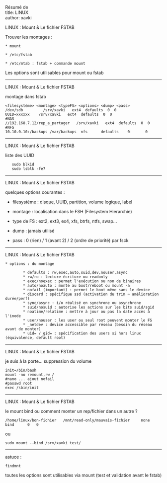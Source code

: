 Résumé de <br>
title: LINUX <br>
author: xavki

LINUX : Mount & Le fichier FSTAB

Trouver les montages :

	* mount 

	* /etc/fstab

	* /etc/mtab : fstab + commande mount


Les options sont utilisables pour mount ou fstab

------------------------------------------------------------------------------------------
LINUX : Mount & Le fichier FSTAB


montage dans fstab

```
<filesystème> <montage> <typeFS> <options> <dump> <pass>
/dev/sdb   		 /srv/xavki   ext4  defaults  0  0
UUID=xxxxxx    /srv/xavki   ext4  defaults  0  0
#NAS
//192.168.7.12/rep_a_partager   /srv/xavki   ext4  defaults  0  0
#NFS
10.10.0.10:/backups /var/backups  nfs      defaults    0       0
```


------------------------------------------------------------------------------------------
LINUX : Mount & Le fichier FSTAB


liste des UUID
```
   sudo blkid
   sudo lsblk -fe7
```  


------------------------------------------------------------------------------------------
LINUX : Mount & Le fichier FSTAB



quelques options courantes :

  * filesystème : disque, UUID, partition, volume logique, label

  * montage : localisation dans le FSH (Filesystem Hierarchie)

  * type de FS : ext2, ext3, ex4, xfs, btrfs, ntfs, swap...

  * dump : jamais utilisé

  * pass : 0 (rien) / 1 (avant 2) / 2 (ordre de priorité) par fsck





------------------------------------------------------------------------------------------
LINUX : Mount & Le fichier FSTAB


	* options : du montage 

			* defaults : rw,exec,auto,suid,dev,nouser,async
			* rw/ro : lecture écriture ou readonly
			* exec/noexec : permet l'exécution ou non de binaires
			* auto/noauto : monté au boot/reboot ou mount -a
			* nofail (important) : permet le boot même sans le device
			* discard : spécifique ssd (activation du trim ~ amélioration durée/perf)
			* sync/async : i/o réalisé en synchrone ou asynchrone
			* suid/nosuid : autorise les actions sur les bits suid/sgid
			* noatime/relatime : mettre à jour ou pas la date accès à l'inode
			* user/nouser : les user ou seul root peuvent monter le FS
			* _netdev : device accessible par réseau (besoin du réseau avant de monter)
			* uid= / gid= : spécification des users si hors linux (équivalence, default root)



------------------------------------------------------------------------------------------
LINUX : Mount & Le fichier FSTAB


je suis à la porte... suppression du volume

```
init=/bin/bash
mount -no remount,rw /
#nano ... ajout nofail
#passwd root
exec /sbin/init
```


------------------------------------------------------------------------------------------
LINUX : Mount & Le fichier FSTAB


le mount bind ou comment monter un rep/fichier dans un autre ?

```
/home/linux/bon-fichier   /mnt/read-only/mauvais-fichier     none       bind      0   0
```

ou

```
sudo mount --bind /srv/xavki test/
```
------------------------------------------------------------------------------------------
astuce :
```
findmnt
```


toutes les options sont utilisables via mount (test et validation avant le fstab)
